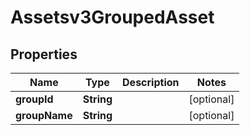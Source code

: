 

# Assetsv3GroupedAsset


## Properties

| Name | Type | Description | Notes |
|------------ | ------------- | ------------- | -------------|
|**groupId** | **String** |  |  [optional] |
|**groupName** | **String** |  |  [optional] |



